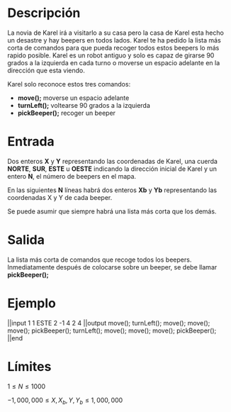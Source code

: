 # Descripción

La novia de Karel irá a visitarlo a su casa pero la casa de Karel esta hecho un desastre y hay beepers en todos lados. Karel te ha pedido la lista más corta de comandos para que pueda recoger todos estos beepers lo más rapido posible. Karel es un robot antiguo y solo es capaz de girarse 90 grados a la izquierda en cada turno o moverse un espacio adelante en la dirección que esta viendo.

Karel solo reconoce estos tres comandos:

* **move();** moverse un espacio adelante
* **turnLeft();** voltearse 90 grados a la izquierda
* **pickBeeper();** recoger un beeper

# Entrada

Dos enteros **X** y **Y** representando las coordenadas de Karel, una cuerda **NORTE**, **SUR**, **ESTE** u **OESTE** indicando la dirección inicial de Karel y un entero **N**, el número de beepers en el mapa.

En las siguientes **N** líneas habrá dos enteros **Xb** y **Yb** representando las coordenadas X y Y de cada beeper.

Se puede asumir que siempre habrá una lista más corta que los demás.

# Salida

La lista más corta de comandos que recoge todos los beepers. Inmediatamente después de colocarse sobre un beeper, se debe llamar **pickBeeper();**

# Ejemplo

||input
1 1 ESTE 2
-1 4
2 4
||output
move();
turnLeft();
move();
move();
move();
pickBeeper();
turnLeft();
move();
move();
move();
pickBeeper();
||end

# Límites

$1 \le N \le 1000$

$-1,000,000 \le X, X_b, Y, Y_b \le 1,000,000$
